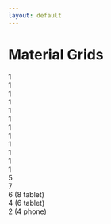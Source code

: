```yaml
---
layout: default
---
```

<h1>Material Grids</h1>
<div class="default">
  <div class="mdl-grid">
    <div class="mdl-cell mdl-cell--1-col">1</div>
    <div class="mdl-cell mdl-cell--1-col">1</div>
    <div class="mdl-cell mdl-cell--1-col">1</div>
    <div class="mdl-cell mdl-cell--1-col">1</div>
    <div class="mdl-cell mdl-cell--1-col">1</div>
    <div class="mdl-cell mdl-cell--1-col">1</div>
    <div class="mdl-cell mdl-cell--1-col">1</div>
    <div class="mdl-cell mdl-cell--1-col">1</div>
    <div class="mdl-cell mdl-cell--1-col">1</div>
    <div class="mdl-cell mdl-cell--1-col">1</div>
    <div class="mdl-cell mdl-cell--1-col">1</div>
    <div class="mdl-cell mdl-cell--1-col">1</div>
  </div>
  <div class="mdl-grid">
    <div class="mdl-cell mdl-cell--5-col mdl-cell--4-col-tablet">5</div>
    <div class="mdl-cell mdl-cell--7-col mdl-cell--4-col-tablet">7</div>
  </div>
  <div class="mdl-grid">
    <div class="mdl-cell mdl-cell--6-col mdl-cell--8-col-tablet">6 (8 tablet)</div>
    <div class="mdl-cell mdl-cell--4-col mdl-cell--6-col-tablet">4 (6 tablet)</div>
    <div class="mdl-cell mdl-cell--2-col mdl-cell--4-col-phone">2 (4 phone)</div>
  </div>
</div>
